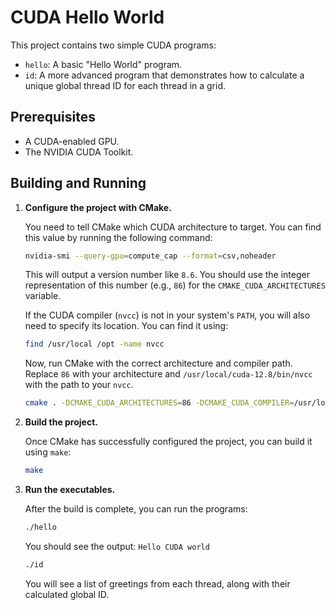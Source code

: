# CUDA Hello World

This project contains two simple CUDA programs:

*   `hello`: A basic "Hello World" program.
*   `id`: A more advanced program that demonstrates how to calculate a unique global thread ID for each thread in a grid.

## Prerequisites

*   A CUDA-enabled GPU.
*   The NVIDIA CUDA Toolkit.

## Building and Running

1.  **Configure the project with CMake.**

    You need to tell CMake which CUDA architecture to target. You can find this value by running the following command:

    ```bash
    nvidia-smi --query-gpu=compute_cap --format=csv,noheader
    ```

    This will output a version number like `8.6`. You should use the integer representation of this number (e.g., `86`) for the `CMAKE_CUDA_ARCHITECTURES` variable.

    If the CUDA compiler (`nvcc`) is not in your system's `PATH`, you will also need to specify its location. You can find it using:
    ```bash
    find /usr/local /opt -name nvcc
    ```

    Now, run CMake with the correct architecture and compiler path. Replace `86` with your architecture and `/usr/local/cuda-12.8/bin/nvcc` with the path to your `nvcc`.

    ```bash
    cmake . -DCMAKE_CUDA_ARCHITECTURES=86 -DCMAKE_CUDA_COMPILER=/usr/local/cuda-12.8/bin/nvcc
    ```

2.  **Build the project.**

    Once CMake has successfully configured the project, you can build it using `make`:

    ```bash
    make
    ```

3.  **Run the executables.**

    After the build is complete, you can run the programs:

    ```bash
    ./hello
    ```

    You should see the output: `Hello CUDA world`

    ```bash
    ./id
    ```

    You will see a list of greetings from each thread, along with their calculated global ID.
